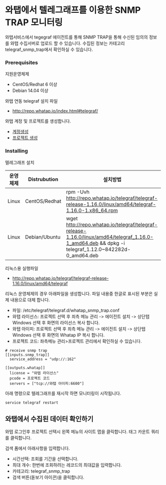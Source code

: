 # 와탭에서 텔레그래프를 이용한 SNMP TRAP 모니터링

와탭서비스에서 tegegraf 에이전트를 통해 SNMP TRAP을 통해 수신된 임의의 정보를 와탭 수집서버로 업로드 할 수 있습니다. 수집된 정보는 카테고리 telegraf_snmp_trap에서 확인하실 수 있습니다.   

### Prerequisites

지원운영체제
- CentOS/Redhat 6 이상
- Debian 14.04 이상


와탭 연동 telegraf 설치 파일
- http://repo.whatap.io/index.html#telegraf/

와탭 계정 및 프로젝트를 생성합니다.
- [계정생성](https://www.whatap.io)
- [프로젝트 생성](https://service.whatap.io/v2/account/project/list)

### Installing

텔레그래프 설치

|운영체제|Distrubution|설치방법|
|------|---|---|
|Linux|CentOS/Redhat|rpm -Uvh http://repo.whatap.io/telegraf/telegraf-release-1.16.0/linux/amd64/telegraf-1.16.0-1.x86_64.rpm|
|Linux|Debian/Ubuntu|wget http://repo.whatap.io/telegraf/telegraf-release-1.16.0/linux/amd64/telegraf_1.16.0-1_amd64.deb && dpkg -i telegraf_1.12.0~842282d-0_amd64.deb|

리눅스용 실행파일
- http://repo.whatap.io/telegraf/telegraf-release-1.16.0/linux/amd64/telegraf

리눅스 운영체제의 경우 아래파일을 생성합니다. 파일 내용중 한글로 표시된 부분은 실제 내용으로 대체 합나다.
- 파일: /etc/telegraf/telegraf.d/whatap_snmp_trap.conf
- 와탭 라이선스: 프로젝트 선택 후 죄측 메뉴 관리 -> 에이전트 설치 -> 상단탭 Windows 선택 후 화면의 라이선스 복사 합니다.
- 와탭 아이피: 프로젝트 선택 후 죄측 메뉴 관리 -> 에이전트 설치 -> 상단탭 Windows 선택 후 화면의 Whatap IP 복사 합니다.
- 프로젝트 코드: 좌측메뉴 관리>프로젝트 관리에서 확인하실 수 있습니다. 
```
# receive snmp trap
[[inputs.snmp_trap]]
  service_address = "udp://:162"

[[outputs.whatap]]
  license = "와탭 라이선스"
  pcode = 프로젝트 코드
  servers = ["tcp://와탭 아이피:6600"]
```

아래 명령으로 텔레그래프를 재시작 하면 모니터링이 시작됩니다. 
```
service telegraf restart
```


## 와탭에서 수집된 데이터 확인하기

와탭 로그인후 프로젝트 선택시 왼쪽 메뉴의 사이트 맵을 클릭합니다.
태그 카운트 쿼리를 클릭합니다. 

검색 폼에서 아래사항을 입력합니다.
- 시간선택: 조회를 기간을 선택합니다.
- 최대 개수: 한번에 조회하려는 레코드의 최대값을 입력합니다.
- 카테고리: telegraf_snmp_trap
- 검색 버튼(돋보기 아이콘)을 클릭합니다.

